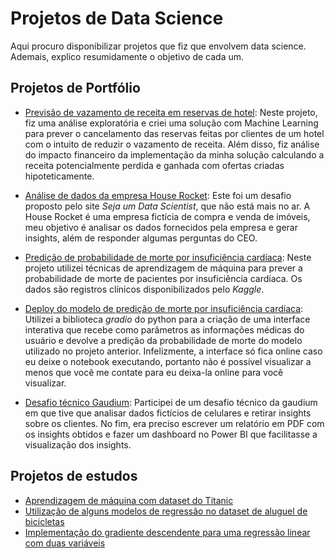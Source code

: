 
# Projetos de Data Science

Aqui procuro disponibilizar projetos que fiz que envolvem data science. Ademais, explico resumidamente o objetivo de cada um.

## Projetos de Portfólio

- [Previsão de vazamento de receita em reservas de hotel](https://github.com/mthSolon/Data_Science/blob/main/portfolio/revenue_leakage_prediction/):
Neste projeto, fiz uma análise exploratória e criei uma 
solução com Machine Learning para prever o cancelamento
das reservas feitas por clientes de um hotel com o
intuito de reduzir o vazamento de receita. Além disso, fiz
análise do impacto financeiro da implementação da minha solução
calculando a receita potencialmente perdida e ganhada com ofertas
criadas hipoteticamente.

 - [Análise de dados da empresa House Rocket](https://github.com/mthSolon/Data_Science/blob/main/portfolio/house_rocket/House_Rocket.ipynb):
Este foi um desafio proposto pelo site *Seja um Data 
Scientist*, que não está mais no ar. A House Rocket é 
uma empresa fictícia de compra e venda de imóveis, meu 
objetivo é analisar os dados fornecidos pela empresa e 
gerar insights, além de responder algumas perguntas do CEO.

 - [Predição de probabilidade de morte por insuficiência cardíaca](https://github.com/mthSolon/Data_Science/blob/main/portfolio/heart_failure/heart_failure.ipynb):
Neste projeto utilizei técnicas de aprendizagem de 
máquina para prever a probabilidade de morte de 
pacientes por insuficiência cardíaca. Os dados são 
registros clínicos disponibilizados pelo *Kaggle*.

- [Deploy do modelo de predição de morte por insuficiência cardíaca](https://github.com/mthSolon/Data_Science/blob/main/portfolio/heart_failure/deploy_heart_failure.ipynb):
Utilizei a biblioteca *gradio* do python para a criação 
de uma interface interativa que recebe como parâmetros 
as informações médicas do usuário e devolve a predição 
da probabilidade de morte do modelo utilizado no projeto anterior.
Infelizmente, a interface só fica online caso eu deixe o notebook 
executando, portanto não é possível visualizar a menos que
você me contate para eu deixa-la online para você visualizar.

- [Desafio técnico Gaudium](https://github.com/mthSolon/Data_Science/blob/main/portfolio/desafio_tecnico_gaudium):
Participei de um desafio técnico da gaudium em que tive que
analisar dados fictícios de celulares e retirar insights sobre
os clientes. No fim, era preciso escrever um relatório em PDF
com os insights obtidos e fazer um dashboard no Power BI que
facilitasse a visualização dos insights.

## Projetos de estudos
- [Aprendizagem de máquina com dataset do Titanic](https://github.com/mthSolon/Data_Science/blob/main/estudos/Titanic.ipynb)
- [Utilização de alguns modelos de regressão no dataset de aluguel de bicicletas](https://github.com/mthSolon/Data_Science/blob/main/estudos/bike_rental.ipynb)
- [Implementação do gradiente descendente para uma regressão linear com duas variáveis](https://github.com/mthSolon/Data_Science/blob/main/estudos/gradiente_descendente.ipynb)
